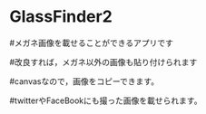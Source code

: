 # GlassFinder2

#メガネ画像を載せることができるアプリです

#改良すれば，メガネ以外の画像も貼り付けられます

#canvasなので，画像をコピーできます。

#twitterやFaceBookにも撮った画像を載せられます。
